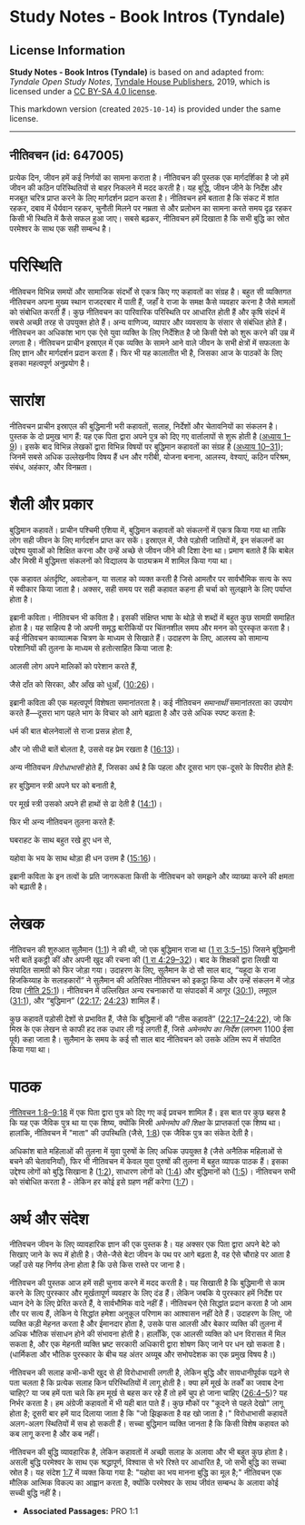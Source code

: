 # Study Notes - Book Intros (Tyndale)

## License Information

**Study Notes - Book Intros (Tyndale)** is based on and adapted from: _Tyndale Open Study Notes_, [Tyndale House Publishers](https://tyndaleopenresources.com/), 2019, which is licensed under a [CC BY-SA 4.0 license](https://creativecommons.org/licenses/by-sa/4.0/legalcode.en).

This markdown version (created `2025-10-14`) is provided under the same license.



--------------------------------

## नीतिवचन (id: 647005)

प्रत्येक दिन, जीवन हमें कई निर्णयों का सामना कराता है। नीतिवचन की पुस्तक एक मार्गदर्शिका है जो हमें जीवन की कठिन परिस्थितियों से बाहर निकलने में मदद करती है। यह बुद्धि, जीवन जीने के निर्देश और मजबूत चरित्र प्राप्त करने के लिए मार्गदर्शन प्रदान करता है। नीतिवचन हमें बताता है कि संकट में शांत रहकर, दबाव में धैर्यवान रहकर, चुनौती मिलने पर नम्रता से और प्रलोभन का सामना करते समय दृढ़ रहकर किसी भी स्थिति में कैसे सफल हुआ जाए। सबसे बढ़कर, नीतिवचन हमें दिखाता है कि सभी बुद्धि का स्रोत परमेश्वर के साथ एक सही सम्बन्ध है।

परिस्थिति
=========

नीतिवचन विभिन्न समयों और सामाजिक संदर्भों से एकत्र किए गए कहावतों का संग्रह है। बहुत सी व्यक्तिगत नीतिवचन अपना मुख्य स्थान राजदरबार में पाती हैं, जहाँ वे राजा के समक्ष कैसे व्यवहार करना है जैसे मामलों को संबोधित करती हैं। कुछ नीतिवचन का पारिवारिक परिस्थिति पर आधारित होती हैं और कृषि संदर्भ में सबसे अच्छी तरह से उपयुक्त होते हैं। अन्य वाणिज्य, व्यापार और व्यवसाय के संसार से संबंधित होते हैं। नीतिवचन का अधिकांश भाग एक ऐसे युवा व्यक्ति के लिए निर्देशित है जो किसी पेशे को शुरू करने की उम्र में लगता है। नीतिवचन प्राचीन इस्राएल में एक व्यक्ति के सामने आने वाले जीवन के सभी क्षेत्रों में सफलता के लिए ज्ञान और मार्गदर्शन प्रदान करता हैं। फिर भी यह कालातीत भी है, जिसका आज के पाठकों के लिए इसका महत्वपूर्ण अनुप्रयोग है।

सारांश
======

नीतिवचन प्राचीन इस्राएल की बुद्धिमानी भरी कहावतों, सलाह, निर्देशों और चेतावनियों का संकलन है। पुस्तक के दो प्रमुख भाग हैं: यह एक पिता द्वारा अपने पुत्र को दिए गए वार्तालापों से शुरू होती है ([अध्याय 1–9](https://ref.ly/Prov1:1-Prov9:18))। इसके बाद विभिन्न लेखकों द्वारा विभिन्न विषयों पर बुद्धिमान कहावतों का संग्रह है ([अध्याय 10–31](https://ref.ly/Prov10:1-Prov31:31)); जिनमें सबसे अधिक उल्लेखनीय विषय हैं धन और गरीबी, योजना बनाना, आलस्य, वेश्याएं, कठिन परिश्रम, संबंध, अहंकार, और विनम्रता।

शैली और प्रकार
==============

बुद्धिमान कहावतें। प्राचीन पश्चिमी एशिया में, बुद्धिमान कहावतों को संकलनों में एकत्र किया गया था ताकि लोग सही जीवन के लिए मार्गदर्शन प्राप्त कर सकें। इस्राएल में, जैसे पड़ोसी जातियों में, इन संकलनों का उद्देश्य युवाओं को शिक्षित करना और उन्हें अच्छे से जीवन जीने की दिशा देना था। प्रमाण बताते हैं कि बाबेल और मिस्री में बुद्धिमत्ता संकलनों को विद्यालय के पाठ्यक्रम में शामिल किया गया था।

एक कहावत अंतर्दृष्टि, अवलोकन, या सलाह को व्यक्त करती है जिसे आमतौर पर सार्वभौमिक सत्य के रूप में स्वीकार किया जाता है। अक्सर, सही समय पर सही कहावत कहना ही चर्चा को सुलझाने के लिए पर्याप्त होता है।

इब्रानी कविता। नीतिवचन भी कविता है। इसकी संक्षिप्त भाषा के थोड़े से शब्दों में बहुत कुछ सामग्री समाहित होता है। यह साहित्य है जो अपनी समृद्ध बारीकियों पर चिंतनशील समय और मनन को पुरस्कृत करता है। कई नीतिवचन काव्यात्मक चित्रण के माध्यम से सिखाते हैं। उदाहरण के लिए, आलस्य को सामान्य परेशानियों की तुलना के माध्यम से हतोत्साहित किया जाता है:

आलसी लोग अपने मालिकों को परेशान करते हैं,

जैसे दाँत को सिरका, और आँख को धुआँ, ([10:26](https://ref.ly/Prov10:26))।

इब्रानी कविता की एक महत्वपूर्ण विशेषता समानांतरता है। कई नीतिवचन *समानार्थी* समानांतरता का उपयोग करते हैं—दूसरा भाग पहले भाग के विचार को आगे बढ़ाता है और उसे अधिक स्पष्ट करता है:

धर्म की बात बोलनेवालों से राजा प्रसन्न होता है, 

और जो सीधी बातें बोलता है, उससे वह प्रेम रखता है ([16:13](https://ref.ly/Prov16:13))।

अन्य नीतिवचन *विरोधाभासी* होते हैं, जिसका अर्थ है कि पहला और दूसरा भाग एक\-दूसरे के विपरीत होते हैं:

हर बुद्धिमान स्त्री अपने घर को बनाती है, 

पर मूर्ख स्त्री उसको अपने ही हाथों से ढा देती है ([14:1](https://ref.ly/Prov14:1))।

फिर भी अन्य नीतिवचन तुलना करते हैं:

घबराहट के साथ बहुत रखे हुए धन से, 

यहोवा के भय के साथ थोड़ा ही धन उत्तम है ([15:16](https://ref.ly/Prov15:16))।

इब्रानी कविता के इन तत्वों के प्रति जागरूकता किसी के नीतिवचन को समझने और व्याख्या करने की क्षमता को बढ़ाती है। 

लेखक
====

नीतिवचन की शुरुआत सुलैमान ([1:1](https://ref.ly/Prov1:1)) ने की थी, जो एक बुद्धिमान राजा था ([1 रा 3:5–15](https://ref.ly/1Kgs3:5-1Kgs3:15)) जिसने बुद्धिमानी भरी बातें इकट्ठी कीं और अपनी खुद की रचना की ([1 रा 4:29–32](https://ref.ly/1Kgs4:29-1Kgs4:32))। बाद के शिक्षकों द्वारा लिखी या संपादित सामग्री को फिर जोड़ा गया। उदाहरण के लिए, सुलैमान के दो सौ साल बाद, “यहूदा के राजा हिजकिय्याह के सलाहकारों” ने सुलैमान की अतिरिक्त नीतिवचन को इकट्ठा किया और उन्हें संकलन में जोड़ दिया ([नीति 25:1](https://ref.ly/Prov25:1))। नीतिवचन में उल्लिखित अन्य रचनाकारों या संपादकों में आगूर ([30:1](https://ref.ly/Prov30:1)), लमूएल ([31:1](https://ref.ly/Prov31:1)), और “बुद्धिमान” ([22:17](https://ref.ly/Prov22:17); [24:23](https://ref.ly/Prov24:23)) शामिल हैं।

कुछ कहावतें पड़ोसी देशों से प्रभावित हैं, जैसे कि बुद्धिमानों की “तीस कहावतें” ([22:17–24:22](https://ref.ly/Prov22:17-Prov24:22)), जो कि मिस्र के एक लेखन से काफी हद तक उधार ली गई लगती हैं, जिसे *अमेनमोप का निर्देश* (लगभग 1100 ईसा पूर्व) कहा जाता है। सुलैमान के समय के कई सौ साल बाद नीतिवचन को उसके अंतिम रूप में संपादित किया गया था। 

पाठक
====

[नीतिवचन 1:8–9:18](https://ref.ly/Prov1:8-Prov9:18) में एक पिता द्वारा पुत्र को दिए गए कई प्रवचन शामिल हैं। इस बात पर कुछ बहस है कि यह एक जैविक पुत्र था या एक शिष्य, क्योंकि मिस्री *अमेनमोप की शिक्षा* के प्राप्तकर्ता एक शिष्य था। हालांकि, नीतिवचन में "माता" की उपस्थिति (जैसे, [1:8](https://ref.ly/Prov1:8)) एक जैविक पुत्र का संकेत देती है।

अधिकांश बाते महिलाओं की तुलना में युवा पुरुषों के लिए अधिक उपयुक्त है (जैसे अनैतिक महिलाओं से बचने की चेतावनियाँ), फिर भी नीतिवचन में केवल युवा पुरुषों की तुलना में बहुत व्यापक पाठक हैं। इसका उद्देश्य लोगों को बुद्धि सिखाना है ([1:2](https://ref.ly/Prov1:2)), साधारण लोगों को ([1:4](https://ref.ly/Prov1:4)) और बुद्धिमानों को ([1:5](https://ref.ly/Prov1:5))। नीतिवचन सभी को संबोधित करता है \- लेकिन हर कोई इसे ग्रहण नहीं करेगा ([1:7](https://ref.ly/Prov1:7))।

अर्थ और संदेश
=============

नीतिवचन जीवन के लिए व्यावहारिक ज्ञान की एक पुस्तक है। यह अक्सर एक पिता द्वारा अपने बेटे को सिखाए जाने के रूप में होती है। जैसे\-जैसे बेटा जीवन के पथ पर आगे बढ़ता है, वह ऐसे चौराहे पर आता है जहाँ उसे यह निर्णय लेना होता है कि उसे किस रास्ते पर जाना है।

नीतिवचन की पुस्तक आज हमें सही चुनाव करने में मदद करती है। यह सिखाती है कि बुद्धिमानी से काम करने के लिए पुरस्कार और मूर्खतापूर्ण व्यवहार के लिए दंड हैं। लेकिन जबकि ये पुरस्कार हमें निर्देश पर ध्यान देने के लिए प्रेरित करते हैं, वे सार्वभौमिक वादे नहीं हैं। नीतिवचन ऐसे सिद्धांत प्रदान करता है जो आम तौर पर सत्य हैं, लेकिन ये सिद्धांत हमेशा अनुकूल परिणाम का आश्वासन नहीं देते हैं। उदाहरण के लिए, जो व्यक्ति कड़ी मेहनत करता है और ईमानदार होता है, उसके पास आलसी और बेकार व्यक्ति की तुलना में अधिक भौतिक संसाधन होने की संभावना होती है। हालाँकि, एक आलसी व्यक्ति को धन विरासत में मिल सकता है, और एक मेहनती व्यक्ति भ्रष्ट सरकारी अधिकारी द्वारा शोषण किए जाने पर धन खो सकता है। (धार्मिकता और भौतिक पुरस्कार के बीच यह अंतर अय्यूब और सभोपदेशक का एक प्रमुख विषय है।)

नीतिवचन की सलाह कभी\-कभी खुद से ही विरोधाभासी लगती है, लेकिन बुद्धि और सावधानीपूर्वक पढ़ने से पता चलता है कि प्रत्येक सलाह किन परिस्थितियों में लागू होती है। क्या हमें मूर्ख के तर्कों का जवाब देना चाहिए? या जब हमें पता चले कि हम मूर्ख से बहस कर रहे हैं तो हमें चुप हो जाना चाहिए ([26:4–5](https://ref.ly/Prov26:4-Prov26:5))? यह निर्भर करता है। हम अंग्रेजी कहावतों में भी यही बात पाते हैं। कुछ मौकों पर "कूदने से पहले देखो" लागू होता है; दूसरी बार हमें याद दिलाया जाता है कि "जो झिझकता है वह खो जाता है।" विरोधाभासी कहावतें अलग\-अलग स्थितियों में सच हो सकती हैं। सच्चा बुद्धिमान व्यक्ति जानता है कि किसी विशेष कहावत को कब लागू करना है और कब नहीं।

नीतिवचन की बुद्धि व्यावहारिक है, लेकिन कहावतों में अच्छी सलाह के अलावा और भी बहुत कुछ होता है। असली बुद्धि परमेश्वर के साथ एक श्रद्धापूर्ण, विश्वास से भरे रिश्ते पर आधारित है, जो सभी बुद्धि का सच्चा स्रोत है। यह संदेश [1:7](https://ref.ly/Prov1:7) में व्यक्त किया गया है: "यहोवा का भय मानना बुद्धि का मूल है;" नीतिवचन एक मौलिक आत्मिक विकल्प का आह्वान करता है, क्योंकि परमेश्वर के साथ जीवंत सम्बन्ध के अलावा कोई सच्ची बुद्धि नहीं है।

* **Associated Passages:** PRO 1:1

